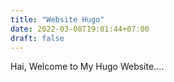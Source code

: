 ```yaml
---
title: "Website Hugo"
date: 2022-03-08T19:01:44+07:00
draft: false
---
```


Hai, Welcome to My Hugo Website....